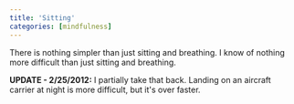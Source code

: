 ```yaml
---
title: 'Sitting'
categories: [mindfulness]
---
```

There is nothing simpler than just sitting and breathing. I know of nothing more difficult than just sitting and breathing.

**UPDATE - 2/25/2012:** I partially take that back. Landing on an aircraft carrier at night is more difficult, but it's over faster.